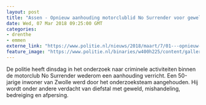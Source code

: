 ```yaml
---
layout: post
title: "Assen - Opnieuw aanhouding motorclublid No Surrender voor geweldsincidenten"
date: Wed, 07 Mar 2018 09:25:00 GMT
categories: 
- drenthe 
- emmen 
externe_link: "https://www.politie.nl/nieuws/2018/maart/7/01---opnieuw-aanhouding-motorclublid-no-surrender-voor-geweldsincidenten.html"
feature_image: "https://www.politie.nl/binaries/w400h225/content/gallery/politie/stockfotos/algemeen/arrestant-in-een-ophoudkamer.jpg"
---
```


De politie heeft dinsdag in het onderzoek naar criminele activiteiten binnen de motorclub No Surrender wederom een aanhouding verricht. Een 50-jarige inwoner van Zwolle werd door het onderzoeksteam aangehouden. Hij wordt onder andere verdacht van diefstal met geweld, mishandeling, bedreiging en afpersing.
